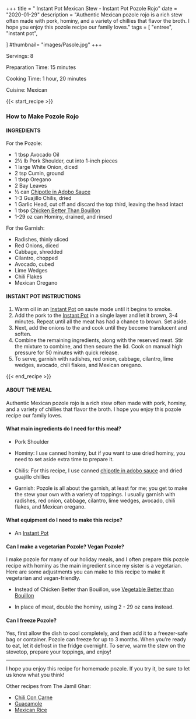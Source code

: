 +++
title = " Instant Pot Mexican Stew - Instant Pot Pozole Rojo"
date = "2020-01-29"
description = "Authentic Mexican pozole rojo is a rich stew often made with pork, hominy, and a variety of chillies that flavor the broth. I hope you enjoy this pozole recipe our family loves."
tags = [
    "entree",
    "instant pot",
    
]
#thumbnail= "images/Pasole.jpg"
+++

Servings: 8 <!--more-->

Preparation Time: 15 minutes 

Cooking Time: 1 hour, 20 minutes 

Cuisine: Mexican

{{< start_recipe >}}

### How to Make Pozole Rojo 

#### INGREDIENTS 

For the Pozole: 

* 1 tbsp Avocado Oil 
* 2½ lb Pork Shoulder, cut into 1-inch pieces 
* 1 large White Onion, diced 
* 2 tsp Cumin, ground 
* 1 tbsp Oregano
* 2 Bay Leaves 
* ½ can [Chipotle in Adobo Sauce](https://amzn.to/2OIJBTR)
* 1-3 Guajillo Chilis, dried
* 1 Garlic Head, cut off and discard the top third, leaving the head intact
* 1 tbsp [Chicken Better Than Bouillon](https://amzn.to/3uFvZt3) 
* 1-29 oz can Hominy, drained, and rinsed 

For the Garnish: 

* Radishes, thinly sliced
* Red Onions, diced 
* Cabbage, shredded     
* Cilantro, chopped  
* Avocado, cubed 
* Lime Wedges 
* Chili Flakes 
* Mexican Oregano 
  
#### INSTANT POT INSTRUCTIONS 

1. Warm oil in an [Instant Pot](https://amzn.to/3qfNYCZ) on saute mode until it begins to smoke. 
2. Add the pork to the [Instant Pot](https://amzn.to/3qfNYCZ) in a single layer and let it brown, 3-4 minutes. Repeat until all the meat has had a chance to brown. Set aside. 
3. Next, add the onions to the and cook until they become translucent and soften. 
4. Combine the remaining ingredients, along with the reserved meat. Stir the mixture to combine, and then secure the lid. Cook on manual high pressure for 50 minutes with quick release. 
5. To serve, garnish with radishes, red onion, cabbage, cilantro, lime wedges, avocado, chili flakes, and Mexican oregano.    

{{< end_recipe >}}

#### ABOUT THE MEAL 

Authentic Mexican pozole rojo is a rich stew often made with pork, hominy, and a variety of chillies that flavor the broth. I hope you enjoy this pozole recipe our family loves.

#### What main ingredients do I need for this meal?

* Pork Shoulder

* Hominy: I use canned hominy, but if you want to use dried hominy, you need to set aside extra time to prepare it.

* Chilis: For this recipe, I use canned [chipotle in adobo sauce](https://amzn.to/2OIJBTR) and dried guajillo chillies

* Garnish: Pozole is all about the garnish, at least for me; you get to make the stew your own with a variety of toppings. I usually garnish with radishes, red onion, cabbage, cilantro, lime wedges, avocado, chili flakes, and Mexican oregano.  

#### What equipment do I need to make this recipe?

* An [Instant Pot](https://amzn.to/3taIo6v)

#### Can I make a vegetarian Pozole? Vegan Pozole?

I make pozole for many of our holiday meals, and I often prepare this pozole recipe with hominy as the main ingredient since my sister is a vegetarian. Here are some adjustments you can make to this recipe to make it vegetarian and vegan-friendly. 

* Instead of Chicken Better than Bouillon, use [Vegetable Better than Bouillon](https://amzn.to/3dZTYx1)

* In place of meat, double the hominy, using 2 - 29 oz cans instead.   

#### Can I freeze Pozole? 

Yes, first allow the dish to cool completely, and then add it to a freezer-safe bag or container. Pozole can freeze for up to 3 months. When you’re ready to eat, let it defrost in the fridge overnight. To serve, warm the stew on the stovetop, prepare your toppings, and enjoy! 

----

I hope you enjoy this recipe for homemade pozole. If you try it, be sure to let us know what you think!

Other recipes from The Jamil Ghar:
* [Chili Con Carne](https://www.jamilghar.com/recipe/chili_con_carne/)
* [Guacamole](https://www.jamilghar.com/recipe/guacamole/)
* [Mexican Rice](https://www.jamilghar.com/recipe/mexican_rice/)
